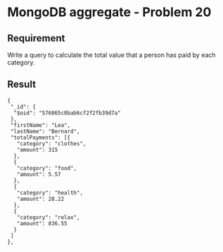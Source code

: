 # MongoDB aggregate - Problem 20

## Requirement

Write a query to calculate the total value that a person has paid by each category.


## Result

```result
{
 "_id": {
  "$oid": "576865c0bab6cf2f2fb39d7a"
 },
 "firstName": "Lea",
 "lastName": "Bernard",
 "totalPayments": [{
   "category": "clothes",
   "amount": 315
  },
  {
   "category": "food",
   "amount": 5.57
  },
  {
   "category": "health",
   "amount": 28.22
  },
  {
   "category": "relax",
   "amount": 836.55
  }
 ]
},

```
